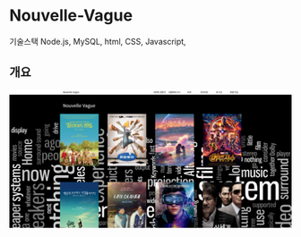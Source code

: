 # Nouvelle-Vague
기술스택 Node.js, MySQL, html, CSS, Javascript,

## 개요
![메인이미지](public/images/main.png)
